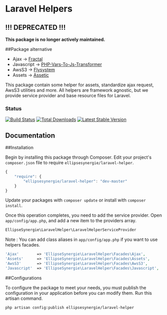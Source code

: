 # Laravel Helpers
## !!! DEPRECATED !!!
**This package is no longer actively maintained.**

##Package alternative
- Ajax -> [Fractal](http://fractal.thephpleague.com)
- Javascript -> [PHP-Vars-To-Js-Transformer](https://github.com/laracasts/PHP-Vars-To-Js-Transformer)
- AwsS3 -> [Flysystem](http://flysystem.thephpleague.com)
- Assets -> [Assetic](https://github.com/kriswallsmith/assetic)

This package contain some helper for assets, standardize ajax request, AwsS3 utilities and more. All helpers are framework agnostic, but we provide service provider and base resource files for Laravel.

### Status

[![Build Status](https://travis-ci.org/ellipsesynergie/laravel-helper.png?branch=master)](https://travis-ci.org/ellipsesynergie/laravel-helper)
[![Total Downloads](https://poser.pugx.org/ellipsesynergie/laravel-helper/downloads.png)](https://packagist.org/packages/ellipsesynergie/laravel-helper)
[![Latest Stable Version](https://poser.pugx.org/ellipsesynergie/laravel-helper/v/stable.png)](https://packagist.org/packages/ellipsesynergie/laravel-helper)

## Documentation

##Installation

Begin by installing this package through Composer. Edit your project's `composer.json` file to require `ellipsesynergie/laravel-helper`.

```javascript
{
    "require": {
        "ellipsesynergie/laravel-helper": "dev-master"
    }
}
```

Update your packages with `composer update` or install with `composer install`.

Once this operation completes, you need to add the service provider. Open `app/config/app.php`, and add a new item to the providers array.

```php
EllipseSynergie\LaravelHelper\LaravelHelperServiceProvider
```

Note : You can add class aliases in `app/config/app.php` if you want to use helpers facades.
```php
'Ajax'    	  => 'EllipseSynergie\LaravelHelper\Facades\Ajax',
'Assets'      => 'EllipseSynergie\LaravelHelper\Facades\Assets',
'AwsS3'       => 'EllipseSynergie\LaravelHelper\Facades\AwsS3',
'Javascript'  => 'EllipseSynergie\LaravelHelper\Facades\Javascript',
```

##Configurations

To configure the package to meet your needs, you must publish the configuration in your application before you can modify them. Run this artisan command.

```bash
php artisan config:publish ellipsesynergie/laravel-helper
```